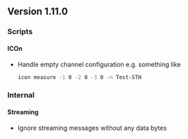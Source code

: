 ## Version 1.11.0

### Scripts

#### ICOn

- Handle empty channel configuration e.g. something like

  ```sh
  icon measure -1 0 -2 0 -3 0 -n Test-STH
  ```

### Internal

#### Streaming

- Ignore streaming messages without any data bytes
